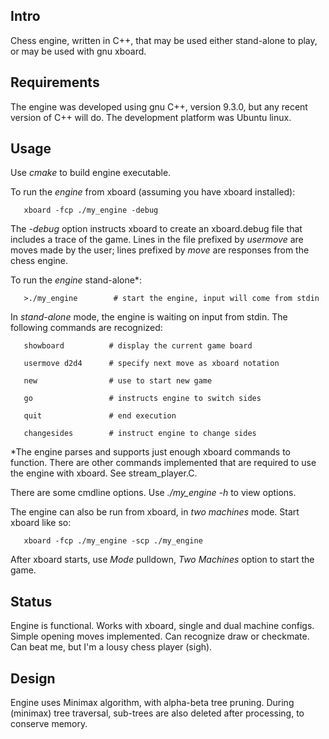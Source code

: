 Intro
------
Chess engine, written in C++, that may be used either stand-alone to play,
or may be used with gnu xboard.

Requirements
------------
The engine was developed using gnu C++, version 9.3.0, but any recent version
of C++ will do. The development platform was Ubuntu linux.

Usage
------
Use *cmake* to build engine executable.

To run the *engine* from xboard (assuming you have xboard installed):
```
   xboard -fcp ./my_engine -debug
```
The *-debug* option instructs xboard to create an xboard.debug file that includes a trace
of the game. Lines in the file prefixed by *usermove* are moves made by the user; lines
prefixed by *move* are responses from the chess engine.

To run the *engine* stand-alone*:
```
   >./my_engine        # start the engine, input will come from stdin
```
In *stand-alone* mode, the engine is waiting on input from stdin. The following commands
are recognized:
```
   showboard          # display the current game board
   
   usermove d2d4      # specify next move as xboard notation
   
   new                # use to start new game
   
   go                 # instructs engine to switch sides
   
   quit               # end execution
   
   changesides        # instruct engine to change sides
```
*The engine parses and supports just enough xboard commands to function. There are other
commands implemented that are required to use the engine with xboard. See stream_player.C.

There are some cmdline options. Use *./my_engine -h* to view options.

The engine can also be run from xboard, in *two machines* mode. Start xboard like so:

```
   xboard -fcp ./my_engine -scp ./my_engine
```

After xboard starts, use *Mode* pulldown, *Two Machines* option to start the game.

Status
-------
Engine is functional. Works with xboard, single and dual machine configs. Simple opening moves implemented.
Can recognize draw or checkmate. Can beat me, but I'm a lousy chess player (sigh).

Design
------
Engine uses Minimax algorithm, with alpha-beta tree pruning. During (minimax) tree traversal, sub-trees
are also deleted after processing, to conserve memory.

